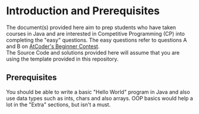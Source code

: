 # Introduction and Prerequisites
The document(s) provided here aim to prep students who have taken courses in Java and are interested in Competitive Programming (CP)
into completing the "easy" questions. The easy questions refer to questions A and B on [AtCoder's Beginner Contest](https://atcoder.jp/contests/archive?ratedType=1&category=0&keyword=).  
The Source Code and solutions provided here will assume that you are using the template provided in this repository.

## Prerequisites
You should be able to write a basic "Hello World" program in Java and also use data types such as ints, chars and also arrays. OOP basics would help a lot in the "Extra"
sections, but isn't a must.
